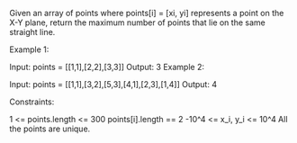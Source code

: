 Given an array of points where points[i] = [xi, yi] represents a point on the X-Y plane, return the maximum number of points that lie on the same straight line.

 

Example 1:


Input: points = [[1,1],[2,2],[3,3]]
Output: 3
Example 2:


Input: points = [[1,1],[3,2],[5,3],[4,1],[2,3],[1,4]]
Output: 4
 

Constraints:

1 <= points.length <= 300
points[i].length == 2
-10^4 <= x_i, y_i <= 10^4
All the points are unique.
